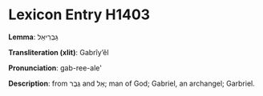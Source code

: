 # Lexicon Entry H1403

**Lemma**: גַּבְרִיאֵל

**Transliteration (xlit)**: Gabrîyʼêl

**Pronunciation**: gab-ree-ale'

**Description**:
from גֶּבֶר and אֵל; man of God; Gabriel, an archangel; Garbriel.
